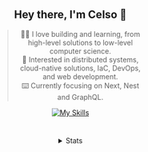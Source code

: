<div align="center">

## Hey there, I'm Celso 🙂

<div style="max-width: 300px; ">

> 🧙‍♂️ I love building and learning, from high-level solutions to low-level computer science.<br>
> 🦉 Interested in distributed systems, cloud-native solutions, IaC, DevOps, and web development.<br>
> ⌨️ Currently focusing on Next, Nest and GraphQL.<br>

[![My Skills](https://skillicons.dev/icons?i=next,nest,graphql)](https://skillicons.dev)

</div>


#

<details align="center">
<summary>Stats</summary>

<cr/>

<p style="text-align: center;">
<!--START_SECTION:waka-->

```txt
From: 16 November 2023 - To: 16 December 2023

Markdown      43 hrs 18 mins  ███████░░░░░░░░░░░░░░░░░░   28.47 %
TypeScript    31 hrs 59 mins  █████▒░░░░░░░░░░░░░░░░░░░   21.03 %
Go            21 hrs 53 mins  ███▓░░░░░░░░░░░░░░░░░░░░░   14.39 %
YAML          10 hrs 34 mins  █▓░░░░░░░░░░░░░░░░░░░░░░░   06.95 %
Lua           8 hrs 22 mins   █▒░░░░░░░░░░░░░░░░░░░░░░░   05.51 %
```

<!--END_SECTION:waka-->
</p>
  
<div>

<img src="http://github-readme-stats.vercel.app/api/top-langs/?username=celsobenedetti&layout=compact&custom_title=Languages&include_all_commits=true&count_private=true&langs_count=6&theme=transparent&bg_color=00000000" height="180em"/>
<img src="https://streak-stats.demolab.com?user=celsobenedetti&theme=transparent" height="180rem"/>

</div>

#

<a href="https://wakatime.com/@8a52c0fd-ec78-403a-81d0-07c674c564b3" title="Time coded since Jan 17 2022">
<img src="https://wakatime.com/badge/user/8a52c0fd-ec78-403a-81d0-07c674c564b3.svg" alt="Wakatime 2022" title="Time coded since Jan 17 2022" />
</a>

</details>

</div>
